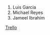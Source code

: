 1. Luis Garcia
2. Michael Reyes
3. Jameel Ibrahim

[Trello](https://trello.com/invite/b/NX0xkC7I/ATTI3e6531ff451f203ac36933d332ebee61F05C3F32/youtube-group-clone-project)
